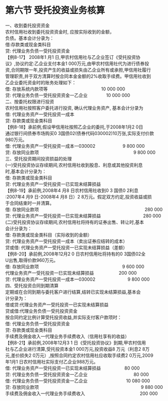 # 第六节 受托投资业务核算

一、收到委托投资资金<br />
      农村信用社收到委托投资资金时, 应按实际收到的金额，<br />
      负债。基本会计分录为：<br />
      借:存款类或现金类科目<br />
      贷: 代理业务负债一受托投资资金<br />
      【例8-17】 2008年1 月1 日,甲农村信用社与乙企业签订《受托投资协<br />
      议》,协议约定:乙企业支付本金1 000万元,由甲农村信用社代为进行债券投<br />
      资,合同期限一年,投资产生的收益或损失由乙企业所有或承担,甲信用社履行<br />
      管理职责,并于双方清算时按合同本金金额的2%收取手续费。甲信用社收到<br />
      乙企业委托资金时的账务处理如下：<br />
      借: 存放系统内款项等 &nbsp;&nbsp;&nbsp;&nbsp;&nbsp;&nbsp;&nbsp;&nbsp;&nbsp;&nbsp;&nbsp;&nbsp;&nbsp;&nbsp;&nbsp;&nbsp;&nbsp;&nbsp;&nbsp;&nbsp;&nbsp;&nbsp;&nbsp;&nbsp;&nbsp;&nbsp;&nbsp;&nbsp;&nbsp;&nbsp;&nbsp;&nbsp;&nbsp;&nbsp;&nbsp;&nbsp;&nbsp;&nbsp;&nbsp;&nbsp;&nbsp;&nbsp;10 000 000<br />
      贷: 代理业务负债一受托投资资金一乙企业 &nbsp;&nbsp;&nbsp;&nbsp;&nbsp;&nbsp;&nbsp;&nbsp;&nbsp;&nbsp;&nbsp;&nbsp;&nbsp;&nbsp;10 000 000<br />
      二、按委托权限进行投资<br />
      农村信用社按照客户委托进行投资, 确认代理业务资产, 基本会计分录为<br />
      借: 代理业务资产一受托投资一成本<br />
      贷: 存款类或现金类科目<br />
      【例8-18】承前例,假设甲信用社按照乙企业的委托,于2008年1月2 0日<br />
      通过银行间债券市场购买0 3国债02(债券代码030002)10万张,实际支付价款<br />
      980万元。<br />
      借: 代理业务资产一受托投资一成本一030002 &nbsp;&nbsp;&nbsp;&nbsp;&nbsp;&nbsp;&nbsp;&nbsp;&nbsp;&nbsp;&nbsp;&nbsp;&nbsp;&nbsp;&nbsp;&nbsp;&nbsp;&nbsp;&nbsp;&nbsp;&nbsp;9 800 000<br />
      贷: 存放同业款项&nbsp;&nbsp;&nbsp;&nbsp;&nbsp;&nbsp;&nbsp;&nbsp;&nbsp;&nbsp;&nbsp;&nbsp;&nbsp;&nbsp;&nbsp;&nbsp;&nbsp;&nbsp;&nbsp;&nbsp;&nbsp;&nbsp;&nbsp;&nbsp;&nbsp;&nbsp;&nbsp;&nbsp;&nbsp;&nbsp;&nbsp;&nbsp;&nbsp;&nbsp;&nbsp;&nbsp;&nbsp;&nbsp;&nbsp;&nbsp;&nbsp;&nbsp;&nbsp;&nbsp;&nbsp;&nbsp;&nbsp;&nbsp;&nbsp;&nbsp;&nbsp;&nbsp;&nbsp;&nbsp;&nbsp;&nbsp;&nbsp;&nbsp;&nbsp;&nbsp;&nbsp;&nbsp;&nbsp;&nbsp;&nbsp;&nbsp;&nbsp;&nbsp;&nbsp;&nbsp;&nbsp;&nbsp;&nbsp;&nbsp;&nbsp; 9 800 000<br />
      三、受托投资期间投资损益的处理<br />
      (一)受托投资协议存续期间,农村信用社收到股息、利息或其他投资利息<br />
      时,基本会计分录为：<br />
      借: 存款类或现金类科目<br />
      贷: 代理业务资产一受托投资一已实现未结算损益<br />
      【例8-19】承前例,2008年4 月8 日农村信用社收到0 3 国债0 2利息<br />
      :2007年4 月9 日-2008年4 月8 日）2 8万元。假定双方约定,投资收益或损<br />
      于合同结束时一并清算。<br />
      借: 存放同业款项 &nbsp;&nbsp;&nbsp;&nbsp;&nbsp;&nbsp;&nbsp;&nbsp;&nbsp;&nbsp;&nbsp;&nbsp;&nbsp;&nbsp;&nbsp;&nbsp;&nbsp;&nbsp;&nbsp;&nbsp;&nbsp;&nbsp;&nbsp;&nbsp;&nbsp;&nbsp;&nbsp;&nbsp;&nbsp;&nbsp;&nbsp;&nbsp;&nbsp;&nbsp;&nbsp;&nbsp;&nbsp;&nbsp;&nbsp;&nbsp;&nbsp;&nbsp;&nbsp;&nbsp;&nbsp;&nbsp;&nbsp;&nbsp;&nbsp;&nbsp;&nbsp;&nbsp;&nbsp;&nbsp;&nbsp;&nbsp;&nbsp;&nbsp;&nbsp;&nbsp;&nbsp;&nbsp;&nbsp;&nbsp;&nbsp;&nbsp;&nbsp;&nbsp;&nbsp;&nbsp;&nbsp;&nbsp;&nbsp;&nbsp;&nbsp;&nbsp;&nbsp;&nbsp;&nbsp;&nbsp;&nbsp;&nbsp;&nbsp;&nbsp;280 000<br />
      贷: 代理业务资产一受托投资一巳实现未结算损益&nbsp;&nbsp;&nbsp;&nbsp;&nbsp;&nbsp;&nbsp;&nbsp;&nbsp;&nbsp;&nbsp;&nbsp;&nbsp;&nbsp;&nbsp;&nbsp;&nbsp;&nbsp;&nbsp;&nbsp;&nbsp;&nbsp;&nbsp;&nbsp;&nbsp;&nbsp;&nbsp;&nbsp;&nbsp;&nbsp;&nbsp;&nbsp;&nbsp; 280 000<br />
      (二)受托投资协议存续期间,农村信用社将持有的证券出售、转让时,基本<br />
      会计分录为：<br />
      借: 存款类或现金类科目（实际收到的金额）<br />
      贷: 代理业务资产一受托投资一成本（卖出证券应结转的成本）<br />
      贷或借: 代理业务资产一受托投资一已实现未结算损益（差额）<br />
      【例8-20】承前例,2008年12月2 0 日农村信用社将持有的0 3国债02全<br />
      U出售,取得价款960万元。<br />
      借: 存放同业款项&nbsp;&nbsp;&nbsp;&nbsp;&nbsp;&nbsp;&nbsp;&nbsp;&nbsp;&nbsp;&nbsp;&nbsp;&nbsp;&nbsp;&nbsp;&nbsp;&nbsp;&nbsp;&nbsp;&nbsp;&nbsp;&nbsp;&nbsp;&nbsp;&nbsp;&nbsp;&nbsp;&nbsp;&nbsp;&nbsp;&nbsp;&nbsp;&nbsp;&nbsp;&nbsp;&nbsp;&nbsp;&nbsp;&nbsp;&nbsp;&nbsp;&nbsp;&nbsp;&nbsp;&nbsp;&nbsp;&nbsp;&nbsp;&nbsp;&nbsp;&nbsp;&nbsp;&nbsp;&nbsp;&nbsp;&nbsp;&nbsp;&nbsp;&nbsp;&nbsp;&nbsp;&nbsp;&nbsp;&nbsp;&nbsp;&nbsp;&nbsp;9 600 000<br />
      代理业务资产一受托投资一巳实现未结算损益 &nbsp;&nbsp;&nbsp;&nbsp;&nbsp;&nbsp;&nbsp;&nbsp;&nbsp;&nbsp;&nbsp;&nbsp;&nbsp;&nbsp;&nbsp;&nbsp;&nbsp;&nbsp;&nbsp;200 000<br />
      贷: 代理业务资产一受托投资一成本一030002&nbsp;&nbsp;&nbsp;&nbsp;&nbsp;&nbsp;&nbsp;&nbsp;&nbsp;&nbsp;&nbsp;&nbsp;&nbsp;&nbsp;&nbsp;&nbsp;&nbsp;&nbsp;&nbsp;&nbsp;&nbsp;&nbsp;&nbsp;&nbsp;&nbsp; 9 800 000<br />
      四、受托投资合同到期清算<br />
      定期或在合同到期与委托客户进行结算,结转已实现未结算损益,基本会<br />
      计分录为：<br />
      借或贷:代理业务资产一受托投资一已实现未结算损益<br />
      贷或借:代理业务负债一受托投资资金<br />
      按合同约定比例计算受托投资收益,并实际支付客户款项时：<br />
      借: 代理业务负债一受托投资资金<br />
      贷: 存款类或现金类科目<br />
      手续费及佣金收入一代理业务手续费收入（信用社享有的收益）<br />
      【例8-21】承前例,2008年12月3 1 日《受托投资协议》到期,甲农村信用<br />
      社与乙企业进行清算,受托投资本金1 000万元,投资收益8 万元（利息2 8万<br />
      元,差价损失2 0万元）,按照合同约定农村信用社应收取手续费2 0万元,2009<br />
      年1月1 日农村信用社实际支付乙企业988万元。<br />
      借: 代理业务资产一受托投资一已实现未结算损益 &nbsp;&nbsp;&nbsp;&nbsp;&nbsp;&nbsp;&nbsp;&nbsp;&nbsp;&nbsp;&nbsp;&nbsp;&nbsp;&nbsp;&nbsp;&nbsp;&nbsp;&nbsp;80 000<br />
      贷: 代理业务负债一受托投资资金一乙企业&nbsp;&nbsp;&nbsp;&nbsp;&nbsp;&nbsp;&nbsp;&nbsp;&nbsp;&nbsp;&nbsp;&nbsp;&nbsp;&nbsp;&nbsp;&nbsp;&nbsp;&nbsp;&nbsp;&nbsp;&nbsp;&nbsp;&nbsp;&nbsp;&nbsp;&nbsp;&nbsp;&nbsp;&nbsp;&nbsp;&nbsp;&nbsp;&nbsp;&nbsp;&nbsp;&nbsp; 80 000<br />
      借: 代理业务负债一受托投资资金一乙企业 &nbsp;&nbsp;&nbsp;&nbsp;&nbsp;&nbsp;&nbsp;&nbsp;&nbsp;&nbsp;&nbsp;&nbsp;&nbsp;&nbsp;&nbsp;&nbsp;&nbsp;&nbsp;&nbsp;&nbsp;&nbsp;&nbsp;&nbsp;&nbsp;&nbsp;&nbsp;&nbsp;&nbsp;&nbsp;&nbsp;10 080 000<br />
      贷: 存放同业款项&nbsp;&nbsp;&nbsp;&nbsp;&nbsp;&nbsp;&nbsp;&nbsp;&nbsp;&nbsp;&nbsp;&nbsp;&nbsp;&nbsp;&nbsp;&nbsp;&nbsp;&nbsp;&nbsp;&nbsp;&nbsp;&nbsp;&nbsp;&nbsp;&nbsp;&nbsp;&nbsp;&nbsp;&nbsp;&nbsp;&nbsp;&nbsp;&nbsp;&nbsp;&nbsp;&nbsp;&nbsp;&nbsp;&nbsp;&nbsp;&nbsp;&nbsp;&nbsp;&nbsp;&nbsp;&nbsp;&nbsp;&nbsp;&nbsp;&nbsp;&nbsp;&nbsp;&nbsp;&nbsp;&nbsp;&nbsp;&nbsp;&nbsp;&nbsp;&nbsp;&nbsp;&nbsp;&nbsp;&nbsp;&nbsp;&nbsp;&nbsp;&nbsp;&nbsp;&nbsp;&nbsp;&nbsp;&nbsp;&nbsp;&nbsp;&nbsp;&nbsp;&nbsp;&nbsp;&nbsp;&nbsp; 9 880 000<br />
    手续费及佣金收入一代理业务手续费收入 &nbsp;&nbsp;&nbsp;&nbsp;&nbsp;&nbsp;&nbsp;&nbsp;&nbsp;&nbsp;&nbsp;&nbsp;&nbsp;&nbsp;&nbsp;&nbsp;&nbsp;&nbsp;&nbsp;&nbsp;&nbsp;&nbsp;&nbsp;&nbsp;&nbsp;&nbsp;&nbsp;&nbsp;&nbsp;&nbsp;&nbsp;&nbsp;&nbsp;&nbsp;&nbsp;&nbsp;&nbsp;&nbsp;&nbsp;&nbsp;&nbsp;&nbsp;&nbsp;200 000</p>